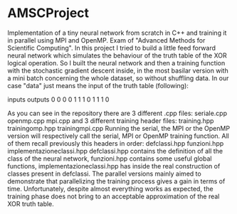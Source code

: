 # AMSCProject
Implementation of a tiny neural network from scratch in C++ and training it in parallel using MPI and OpenMP. Exam of "Advanced Methods for Scientific Computing".
In this project I tried to build a little feed forward neural network which simulates the behaviour of the truth table of the XOR logical operation.
So I built the neural network and then a training function with the stochastic gradient descent inside, in the most basilar version with a mini batch concerning the whole dataset, so without shuffling data. In our case "data" just means the input of the truth table (following):

inputs            outputs
0 0               0
0 1               1
1 0               1
1 1               0

As you can see in the repository there are 3 different .cpp files:
seriale.cpp   openmp.cpp  mpi.cpp
and 3 different training header files:
training.hpp  trainingomp.hpp trainingmpi.cpp
Running the serial, the MPI or the OpenMP version will respectively call the serial, MPI or OpenMP training function. All of them recall previously this headers in order:
defclassi.hpp funzioni.hpp implementazioneclassi.hpp
defclassi.hpp contains the definition of all the class of the neural network, funzioni.hpp contains some useful global functions, implementazioneclassi.hpp has inside the real construction of classes present in defclassi. The parallel versions mainly aimed to demonstrate that parallelizing the training process gives a gain in terms of time.
Unfortunately, despite almost everything works as expected, the training phase does not bring to an acceptable approximation of the real XOR truth table.
